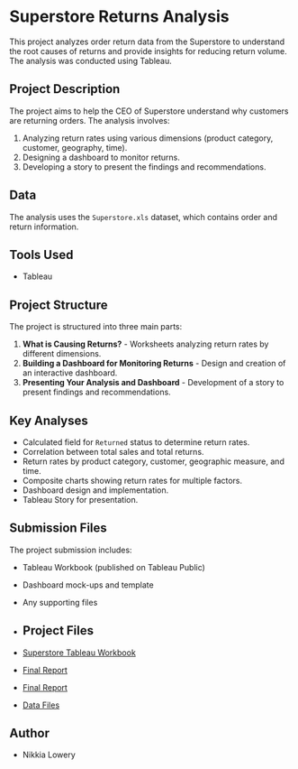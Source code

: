 # Superstore Returns Analysis

This project analyzes order return data from the Superstore to understand the root causes of returns and provide insights for reducing return volume. The analysis was conducted using Tableau.

## Project Description

The project aims to help the CEO of Superstore understand why customers are returning orders. The analysis involves:

1.  Analyzing return rates using various dimensions (product category, customer, geography, time).
2.  Designing a dashboard to monitor returns.
3.  Developing a story to present the findings and recommendations.

## Data

The analysis uses the `Superstore.xls` dataset, which contains order and return information.

## Tools Used

* Tableau

## Project Structure

The project is structured into three main parts:

1.  **What is Causing Returns?** - Worksheets analyzing return rates by different dimensions.
2.  **Building a Dashboard for Monitoring Returns** - Design and creation of an interactive dashboard.
3.  **Presenting Your Analysis and Dashboard** - Development of a story to present findings and recommendations.

## Key Analyses

* Calculated field for `Returned` status to determine return rates.
* Correlation between total sales and total returns.
* Return rates by product category, customer, geographic measure, and time.
* Composite charts showing return rates for multiple factors.
* Dashboard design and implementation.
* Tableau Story for presentation.

## Submission Files

The project submission includes:

* Tableau Workbook (published on Tableau Public)
* Dashboard mock-ups and template
* Any supporting files

* ## Project Files

* [Superstore Tableau Workbook](https://public.tableau.com/views/Sprint5_17291002736550/CompositeStory?:language=en-US&publish=yes&:sid=&:display_count=n&:origin=viz_share_link)
* [Final Report](https://github.com/loweryni/BI-Analyst-Profile/blob/main/Storytelling%20with%20Data/Storytelling%20with%20Data.pdf)
* [Final Report](https://drive.google.com/file/d/1WZGhFEPYL-KWNwbeUuuuRyG3mbzja_Wb/view?usp=drive_link)
* [Data Files](https://github.com/loweryni/BI-Analyst-Profile/blob/main/Storytelling%20with%20Data/Storytelling%20with%20Data.pdf)

## Author

* Nikkia Lowery

